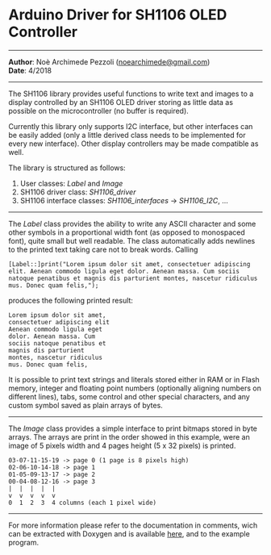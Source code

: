 
Arduino Driver for SH1106 OLED Controller
=============================================
---

**Author**:   Noè Archimede Pezzoli (noearchimede@gmail.com)<br>
**Date**:  4/2018<br>

---

The SH1106 library provides useful functions to write text and images to a
display controlled by an SH1106 OLED driver storing as little data as possible
on the microcontroller (no buffer is required).

Currently this library only supports I2C interface, but other interfaces can be
easily added (only a little derived class needs to be implemented for every new
interface). Other display controllers may be made compatible as well.

The library is structured as follows:
1. User classes: *Label* and *Image*
2. SH1106 driver class: *SH1106_driver*
3. SH1106 interface classes: *SH1106_interfaces* -> *SH1106_I2C*, ...


---

The *Label* class provides the ability to write any ASCII character and some
other symbols in a proportional width font (as opposed to monospaced font),
quite small but well readable. The class automatically adds newlines to the
printed text taking care not to break words. Calling

`[Label::]print("Lorem ipsum dolor sit amet, consectetuer adipiscing elit. Aenean commodo ligula eget dolor. Aenean massa. Cum sociis natoque penatibus et magnis dis parturient montes, nascetur ridiculus mus. Donec quam felis,");`

produces the following printed result:
```
Lorem ipsum dolor sit amet,
consectetuer adipiscing elit
Aenean commodo ligula eget
dolor. Aenean massa. Cum
sociis natoque penatibus et
magnis dis parturient
montes, nascetur ridiculus
mus. Donec quam felis,
```
It is possible to print text strings and literals stored either in RAM or in
Flash memory, integer and floating point numbers (optionally aligning numbers
on different lines), tabs, some control and other special characters, and any
custom symbol saved as plain arrays of bytes.

---

The *Image* class provides a simple interface to print bitmaps stored in byte
arrays. The arrays are print in the order showed in this example, were an image
of 5 pixels width and 4 pages height (5 x 32 pixels) is printed.
```
03-07-11-15-19 -> page 0 (1 page is 8 pixels high)
02-06-10-14-18 -> page 1
01-05-09-13-17 -> page 2
00-04-08-12-16 -> page 3
|  |  |  |  |  
v  v  v  v  v  
0  1  2  3  4 columns (each 1 pixel wide)
```
---

For more information please refer to the documentation in comments, wich can be
extracted with Doxygen and is available [here](http://htmlpreview.github.io/?https://github.com/noearchimede/SH1106/blob/master/Doc/html/index.html),
and to the example program.
